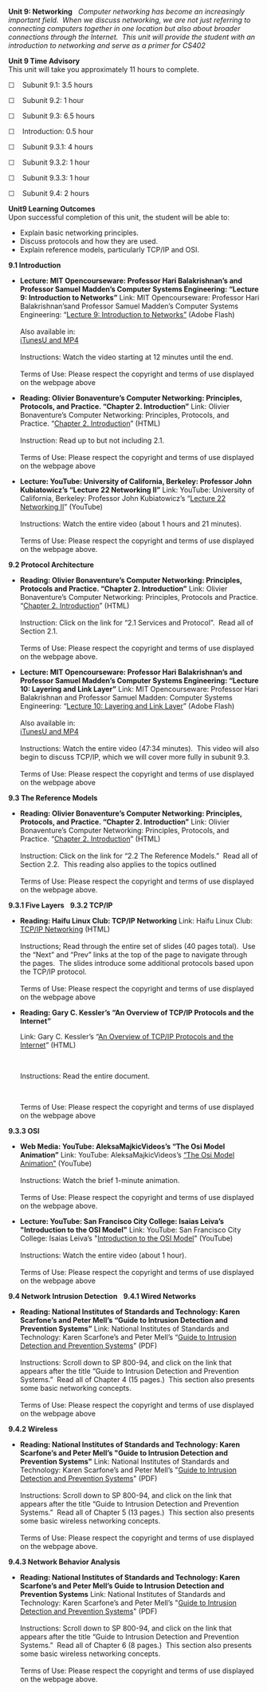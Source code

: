 **Unit 9: Networking** <span id="9"></span> 
*Computer networking has become an increasingly important field.  When
we discuss networking, we are not just referring to connecting computers
together in one location but also about broader connections through the
Internet.  This unit will provide the student with an introduction to
networking and serve as a primer for CS402*

**Unit 9 Time Advisory**  
This unit will take you approximately 11 hours to complete.  
  
 <span dir="LTR">☐    Subunit 9.1: 3.5 hours</span>  
  
 <span dir="LTR">☐    Subunit 9.2: 1 hour</span>  
  
 <span dir="LTR">☐    Subunit 9.3: 6.5 hours</span>
  
 <span dir="LTR">☐    Introduction: 0.5 hour</span>  
  
 <span dir="LTR">☐    Subunit 9.3.1: 4 hours</span>  
  
 <span dir="LTR">☐    Subunit 9.3.2: 1 hour</span>  
  
 <span dir="LTR">☐    Subunit 9.3.3: 1 hour</span>

☐    Subunit 9.4: 2 hours

**Unit9 Learning Outcomes**  
Upon successful completion of this unit, the student will be able to:  
  
-   <span dir="LTR">Explain basic networking principles.</span>
-   <span dir="LTR">Discuss protocols and how they are used.</span>
-   <span dir="LTR">Explain reference models, particularly TCP/IP and
    OSI.</span>

**9.1 Introduction** <span id="9.1"></span> 
-   **Lecture: MIT Opencourseware: Professor Hari Balakrishnan’s and
    Professor Samuel Madden’s Computer Systems Engineering: “Lecture 9:
    Introduction to Networks”**
    Link: MIT Opencourseware: Professor Hari Balakrishnan’sand Professor
    Samuel Madden’s Computer Systems Engineering: “[Lecture 9:
    Introduction to
    Networks”](http://ocw.mit.edu/courses/electrical-engineering-and-computer-science/6-033-computer-system-engineering-spring-2009/video-lectures/lecture-9/)
    (Adobe Flash)  
        
     Also available in:  
     [iTunesU and
    MP4](http://ocw.mit.edu/courses/electrical-engineering-and-computer-science/6-033-computer-system-engineering-spring-2009/video-lectures/lecture-9/)  
        
     Instructions: Watch the video starting at 12 minutes until the
    end.  
        
     Terms of Use: Please respect the copyright and terms of use
    displayed on the webpage above

-   **Reading: Olivier Bonaventure’s Computer Networking: Principles,
    Protocols, and Practice. “Chapter 2. Introduction”**
    Link: Olivier Bonaventure’s Computer Networking: Principles,
    Protocols, and Practice. “[Chapter 2.
    Introduction](http://resources.saylor.org.s3.amazonaws.com/CS/CS401/CS401-9.1-Chapter2-Introductiony-BYSA_files/CS401-9.1-Chapter2-Introductiony-BYSA.htm)”
    (HTML)  
        
     Instruction: Read up to but not including 2.1.  
        
     Terms of Use: Please respect the copyright and terms of use
    displayed on the webpage above

-   **Lecture: YouTube: University of California, Berkeley: Professor
    John Kubiatowicz’s “Lecture 22 Networking II”**
    Link: YouTube: University of California, Berkeley: Professor John
    Kubiatowicz’s “[Lecture 22 Networking
    II](http://www.youtube.com/watch?v=RGQfhPpRSJY&feature=results_video&playnext=1&list=PL3A5075EC94726781)”
    (YouTube)  
        
     Instructions: Watch the entire video (about 1 hours and 21
    minutes).  
        
     Terms of Use: Please respect the copyright and terms of use
    displayed on the webpage above.

**9.2 Protocol Architecture** <span id="9.2"></span> 
-   **Reading: Olivier Bonaventure’s Computer Networking: Principles,
    Protocols and Practice. “Chapter 2. Introduction”**
    Link: Olivier Bonaventure’s Computer Networking: Principles,
    Protocols and Practice. “[Chapter 2.
    Introduction](http://resources.saylor.org.s3.amazonaws.com/CS/CS401/CS401-9.2-Chapter2-Introductiony-BYSA_files/CS401-9.2-Chapter2-Introductiony-BYSA.htm)”
    (HTML)  
        
     Instruction: Click on the link for “2.1 Services and Protocol”. 
    Read all of Section 2.1.  
        
     Terms of Use: Please respect the copyright and terms of use
    displayed on the webpage above.

-   **Lecture: MIT Opencourseware: Professor Hari Balakrishnan’s and
    Professor Samuel Madden’s Computer Systems Engineering: “Lecture 10:
    Layering and Link Layer”**
    Link: MIT Opencourseware: Professor Hari Balakrishnan and Professor
    Samuel Madden: Computer Systems Engineering: “[Lecture 10: Layering
    and Link
    Layer](http://ocw.mit.edu/courses/electrical-engineering-and-computer-science/6-033-computer-system-engineering-spring-2009/video-lectures/lecture-10/)”
    (Adobe Flash)  
        
     Also available in:  
     [iTunesU and
    MP4](http://ocw.mit.edu/courses/electrical-engineering-and-computer-science/6-033-computer-system-engineering-spring-2009/video-lectures/lecture-10/)  
        
     Instructions: Watch the entire video (47:34 minutes).  This video
    will also begin to discuss TCP/IP, which we will cover more fully in
    subunit 9.3.  
        
     Terms of Use: Please respect the copyright and terms of use
    displayed on the webpage above

**9.3 The Reference Models** <span id="9.3"></span> 
-   **Reading: Olivier Bonaventure’s Computer Networking: Principles,
    Protocols, and Practice. “Chapter 2. Introduction”**
    Link: Olivier Bonaventure’s Computer Networking: Principles,
    Protocols, and Practice. “[Chapter 2.
    Introduction](http://resources.saylor.org.s3.amazonaws.com/CS/CS401/CS401-9.3-Chapter2-Introductiony-BYSA_files/CS401-9.3-Chapter2-Introductiony-BYSA.htm)”
    (HTML)  
        
     Instruction: Click on the link for “2.2 The Reference Models.” 
    Read all of Section 2.2.  This reading also applies to the topics
    outlined  
        
     Terms of Use: Please respect the copyright and terms of use
    displayed on the webpage above.

**9.3.1 Five Layers** <span id="9.3.1"></span> 
**9.3.2 TCP/IP** <span id="9.3.2"></span> 
-   **Reading: Haifu Linux Club: TCP/IP Networking**
    Link: Haifu Linux Club: [TCP/IP
    Networking](http://www.haifux.org/lectures/16+18/mgp00001.html)
    (HTML)  
        
     Instructions; Read through the entire set of slides (40 pages
    total).  Use the “Next” and “Prev” links at the top of the page to
    navigate through the pages.  The slides introduce some additional
    protocols based upon the TCP/IP protocol.  
        
     Terms of Use: Please respect the copyright and terms of use
    displayed on the webpage above

-   **Reading: Gary C. Kessler’s “An Overview of TCP/IP Protocols and
    the Internet”**

    Link: Gary C. Kessler’s “[An Overview of TCP/IP Protocols and the
    Internet](http://www.garykessler.net/library/tcpip.html#what)”
    (HTML)

     

    Instructions: Read the entire document.

     

    Terms of Use: Please respect the copyright and terms of use
    displayed on the webpage above

**9.3.3 OSI** <span id="9.3.3"></span> 
-   **Web Media: YouTube: AleksaMajkicVideos’s “The Osi Model
    Animation”**
    Link: YouTube: AleksaMajkicVideos’s [“The Osi Model
    Animation”](http://www.youtube.com/watch?v=KtmsSmHYgOA) (YouTube)        
                              
     Instructions: Watch the brief 1-minute animation.  
        
     Terms of Use: Please respect the copyright and terms of use
    displayed on the webpage above.

-   **Lecture: YouTube: San Francisco City College: Isaias Leiva’s
    "Introduction to the OSI Model"**
    Link: YouTube: San Francisco City College: Isaias Leiva’s
    "[Introduction to the OSI
    Model](http://www.youtube.com/watch?v=_C56ZbHqBx4)" (YouTube)  
        
     Instructions: Watch the entire video (about 1 hour).  
        
     Terms of Use: Please respect the copyright and terms of use
    displayed on the webpage above

**9.4 Network Intrusion Detection** <span id="9.4"></span> 
**9.4.1 Wired Networks** <span id="9.4.1"></span> 
-   **Reading: National Institutes of Standards and Technology: Karen
    Scarfone’s and Peter Mell’s “Guide to Intrusion Detection and
    Prevention Systems”**
    Link: National Institutes of Standards and Technology: Karen
    Scarfone’s and Peter Mell’s “[Guide to Intrusion Detection and
    Prevention
    Systems](http://resources.saylor.org.s3.amazonaws.com/CS/CS401/CS401-9.4.1-GuidetoIntusionDetection-PD_files/CS401-9.4.1-GuidetoIntusionDetection-PD.htm)”
    (PDF)  
        
     Instructions: Scroll down to SP 800-94, and click on the link that
    appears after the title “Guide to Intrusion Detection and Prevention
    Systems.”  Read all of Chapter 4 (15 pages.)  This section also
    presents some basic networking concepts.  
        
     Terms of Use: Please respect the copyright and terms of use
    displayed on the webpage above

**9.4.2 Wireless** <span id="9.4.2"></span> 
-   **Reading: National Institutes of Standards and Technology: Karen
    Scarfone’s and Peter Mell’s "Guide to Intrusion Detection and
    Prevention Systems"**
    Link: National Institutes of Standards and Technology: Karen
    Scarfone’s and Peter Mell’s "[Guide to Intrusion Detection and
    Prevention
    Systems](http://resources.saylor.org.s3.amazonaws.com/CS/CS401/CS401-9.4.2-GuidetoIntusionDetection-PD_files/CS401-9.4.2-GuidetoIntusionDetection-PD.htm)" (PDF)  
        
     Instructions: Scroll down to SP 800-94, and click on the link that
    appears after the title “Guide to Intrusion Detection and Prevention
    Systems.”  Read all of Chapter 5 (13 pages.)  This section also
    presents some basic wireless networking concepts.  
        
     Terms of Use: Please respect the copyright and terms of use
    displayed on the webpage above.

**9.4.3 Network Behavior Analysis** <span id="9.4.3"></span> 
-   **Reading: National Institutes of Standards and Technology: Karen
    Scarfone’s and Peter Mell’s Guide to Intrusion Detection and
    Prevention Systems**
    Link: National Institutes of Standards and Technology: Karen
    Scarfone’s and Peter Mell’s "[Guide to Intrusion Detection and
    Prevention
    Systems](http://resources.saylor.org.s3.amazonaws.com/CS/CS401/CS401-9.4.3-GuidetoIntusionDetection-PD_files/CS401-9.4.3-GuidetoIntusionDetection-PD.htm)" (PDF)  
        
     Instructions: Scroll down to SP 800-94, and click on the link that
    appears after the title “Guide to Intrusion Detection and Prevention
    Systems.”  Read all of Chapter 6 (8 pages.)  This section also
    presents some basic wireless networking concepts.  
        
     Terms of Use: Please respect the copyright and terms of use
    displayed on the webpage above.


